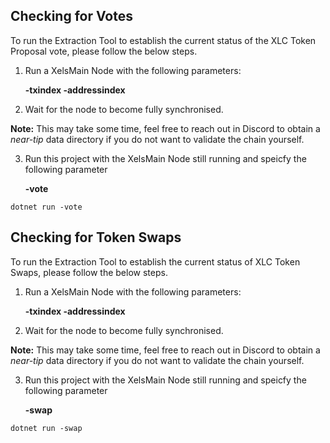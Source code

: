 ## Checking for Votes

To run the Extraction Tool to establish the current status of the XLC Token Proposal vote, please follow the below steps.

 1. Run a XelsMain Node with the following parameters:

      **-txindex
      -addressindex**

2.  Wait for the node to become fully synchronised. 

**Note:** This may take some time, feel free to reach out in Discord to obtain a *near-tip* data directory if you do not want to validate the chain yourself.

 3.  Run this project with the XelsMain Node still running and speicfy the following parameter
 
	 **-vote**
	
	dotnet run -vote
	 
## Checking for Token Swaps

To run the Extraction Tool to establish the current status of XLC Token Swaps, please follow the below steps.

 1. Run a XelsMain Node with the following parameters:

      **-txindex
      -addressindex**

2.  Wait for the node to become fully synchronised. 

**Note:** This may take some time, feel free to reach out in Discord to obtain a *near-tip* data directory if you do not want to validate the chain yourself.

 3.  Run this project with the XelsMain Node still running and speicfy the following parameter
 
	 **-swap**

	dotnet run -swap
